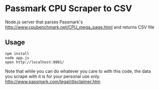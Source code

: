# Passmark CPU Scraper to CSV

Node.js server that parses Passmark's http://www.cpubenchmark.net/CPU_mega_page.html and returns CSV file

## Usage
```
npm install
node app.js
open http://localhost:8081/
```

Note that while you can do whatever you care to with this code, the data you scrape with it is for your personal use only.
http://www.passmark.com/legal/disclaimer.htm

